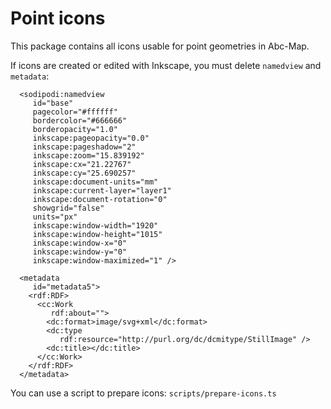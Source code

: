 # Point icons

This package contains all icons usable for point geometries in Abc-Map.

If icons are created or edited with Inkscape, you must delete `namedview` and `metadata`:

```
  <sodipodi:namedview
     id="base"
     pagecolor="#ffffff"
     bordercolor="#666666"
     borderopacity="1.0"
     inkscape:pageopacity="0.0"
     inkscape:pageshadow="2"
     inkscape:zoom="15.839192"
     inkscape:cx="21.22767"
     inkscape:cy="25.690257"
     inkscape:document-units="mm"
     inkscape:current-layer="layer1"
     inkscape:document-rotation="0"
     showgrid="false"
     units="px"
     inkscape:window-width="1920"
     inkscape:window-height="1015"
     inkscape:window-x="0"
     inkscape:window-y="0"
     inkscape:window-maximized="1" />

  <metadata
     id="metadata5">
    <rdf:RDF>
      <cc:Work
         rdf:about="">
        <dc:format>image/svg+xml</dc:format>
        <dc:type
           rdf:resource="http://purl.org/dc/dcmitype/StillImage" />
        <dc:title></dc:title>
      </cc:Work>
    </rdf:RDF>
  </metadata>
```

You can use a script to prepare icons: `scripts/prepare-icons.ts`
